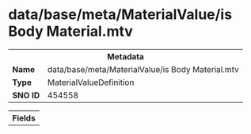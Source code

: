 <h1>data/base/meta/MaterialValue/is Body Material.mtv</h1><table><tr><th colspan="100%">Metadata</th></tr><tr><td><b>Name</b></td><td>data/base/meta/MaterialValue/is Body Material.mtv</td></tr><tr><td><b>Type</b></td><td>MaterialValueDefinition</td></tr><tr><td><b>SNO ID</b></td><td>454558</td></tr></table>

<table><tr><th colspan="100%">Fields</th></tr></table>

